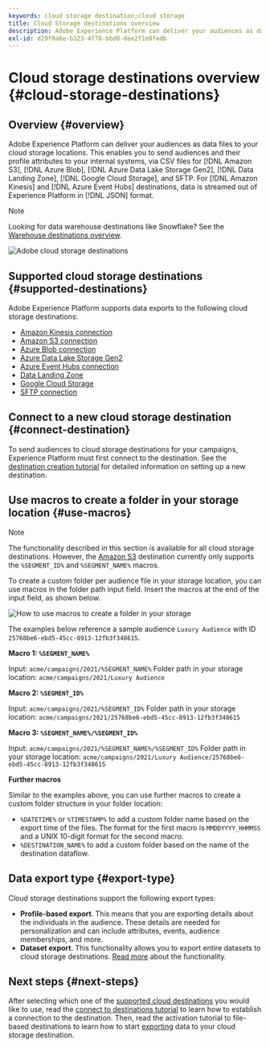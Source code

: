 ```yaml
---
keywords: cloud storage destination;cloud storage
title: Cloud Storage destinations overview
description: Adobe Experience Platform can deliver your audiences as data files to your Amazon S3, AWS Kinesis, Azure Event Hubs, or SFTP cloud storage locations.
exl-id: d29f0a6e-b323-4f78-bbd0-dee2f1e0fedb
---
```

# Cloud storage destinations overview {#cloud-storage-destinations}

## Overview {#overview}

Adobe Experience Platform can deliver your audiences as data files to your cloud storage locations. This enables you to send audiences and their profile attributes to your internal systems, via CSV files for [!DNL Amazon S3], [!DNL Azure Blob], [!DNL Azure Data Lake Storage Gen2], [!DNL Data Landing Zone], [!DNL Google Cloud Storage], and SFTP. For [!DNL Amazon Kinesis] and [!DNL Azure Event Hubs] destinations, data is streamed out of Experience Platform in [!DNL JSON] format.

>[!NOTE]
>
>Looking for data warehouse destinations like Snowflake? See the [Warehouse destinations overview](../warehouses/overview.md).

![Adobe cloud storage destinations](../../assets/catalog/cloud-storage/cloud-storage-destinations.png)

## Supported cloud storage destinations {#supported-destinations}

Adobe Experience Platform supports data exports to the following cloud storage destinations:

* [Amazon Kinesis connection](amazon-kinesis.md)
* [Amazon S3 connection](amazon-s3.md)
* [Azure Blob connection](azure-blob.md)
* [Azure Data Lake Storage Gen2](adls-gen2.md)
* [Azure Event Hubs connection](azure-event-hubs.md)
* [Data Landing Zone](data-landing-zone.md)
* [Google Cloud Storage](google-cloud-storage.md)
* [SFTP connection](sftp.md)

## Connect to a new cloud storage destination {#connect-destination}

To send audiences to cloud storage destinations for your campaigns, Experience Platform must first connect to the destination. See the [destination creation tutorial](../../ui/connect-destination.md) for detailed information on setting up a new destination.


## Use macros to create a folder in your storage location {#use-macros}

>[!NOTE]
>
> The functionality described in this section is available for all cloud storage destinations. However, the [Amazon S3](amazon-s3.md) destination currently only supports the `%SEGMENT_ID%` and `%SEGMENT_NAME%` macros.

To create a custom folder per audience file in your storage location, you can use macros in the folder path input field. Insert the macros at the end of the input field, as shown below.

![How to use macros to create a folder in your storage](../../assets/catalog/cloud-storage/workflow/macros-folder-path.png)  

The examples below reference a sample audience `Luxury Audience` with ID `25768be6-ebd5-45cc-8913-12fb3f348615`.

**Macro 1: `%SEGMENT_NAME%`**

Input: `acme/campaigns/2021/%SEGMENT_NAME%`
Folder path in your storage location: `acme/campaigns/2021/Luxury Audience`

**Macro 2: `%SEGMENT_ID%`**

Input: `acme/campaigns/2021/%SEGMENT_ID%`
Folder path in your storage location: `acme/campaigns/2021/25768be6-ebd5-45cc-8913-12fb3f348615`

**Macro 3: `%SEGMENT_NAME%/%SEGMENT_ID%`**

Input: `acme/campaigns/2021/%SEGMENT_NAME%/%SEGMENT_ID%`
Folder path in your storage location: `acme/campaigns/2021/Luxury Audience/25768be6-ebd5-45cc-8913-12fb3f348615`

**Further macros**

Similar to the examples above, you can use further macros to create a custom folder structure in your folder location:

* `%DATETIME%` or `%TIMESTAMP%` to add a custom folder name based on the export time of the files. The format for the first macro is `MMDDYYYY_HHMMSS` and a UNIX 10-digit format for the second macro.
* `%DESTINATION_NAME%` to add a custom folder based on the name of the destination dataflow.  

## Data export type {#export-type}

Cloud storage destinations support the following export types: 
* **Profile-based export**. This means that you are exporting details about the individuals in the audience. These details are needed for personalization and can include attributes, events, audience memberships, and more.
* **Dataset export**. This functionality allows you to export entire datasets to cloud storage destinations. [Read more](/help/destinations/ui/export-datasets.md) about the functionality. 

## Next steps {#next-steps}

After selecting which one of the [supported cloud destinations](#supported-destinations) you would like to use, read the [connect to destinations tutorial](/help/destinations/ui/connect-destination.md) to learn how to establish a connection to the destination. Then, read the activation tutorial to file-based destinations to learn how to start [exporting](/help/destinations/ui/activate-batch-profile-destinations.md) data to your cloud storage destination.
